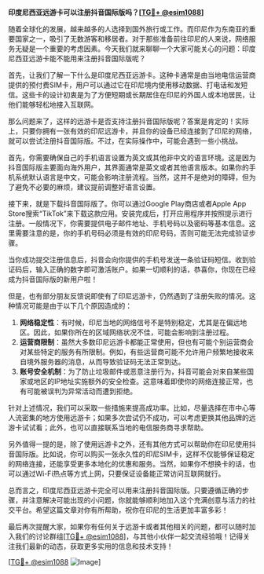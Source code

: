 **印度尼西亚远游卡可以注册抖音国际版吗？[[TG💪+ @esim1088](https://t.me/s/esim1088)]**

随着全球化的发展，越来越多的人选择到国外旅行或工作。而印尼作为东南亚的重要国家之一，吸引了无数游客和移居者。对于那些准备前往印尼的人来说，网络服务无疑是一个重要的考虑因素。今天我们就来聊聊一个大家可能关心的问题：印度尼西亚远游卡能不能用来注册抖音国际版呢？

首先，让我们了解一下什么是印度尼西亚远游卡。这种卡通常是由当地电信运营商提供的预付费SIM卡，用户可以通过它在印尼境内使用移动数据、打电话和发短信。这些卡的设计初衷是为了方便短期或长期居住在印尼的外国人或本地居民，让他们能够轻松地接入互联网。

那么问题来了，这样的远游卡是否支持注册抖音国际版呢？答案是肯定的！实际上，只要你拥有一张有效的印尼远游卡，并且你的设备已经连接到了印尼的网络，就可以尝试注册抖音国际版。不过，在实际操作中，可能会遇到一些小挑战。

首先，你需要确保自己的手机语言设置为英文或其他非中文的语言环境。这是因为抖音国际版主要面向海外用户，其界面通常是英文或者其他语言版本。如果你的手机系统默认语言是中文，可能会影响注册流程。当然，这并不是绝对的障碍，但为了避免不必要的麻烦，建议提前调整好语言设置。

接下来，就是下载抖音国际版了。你可以通过Google Play商店或者Apple App Store搜索“TikTok”来下载这款应用。安装完成后，打开应用程序并按照提示进行注册。一般情况下，你需要提供电子邮件地址、手机号码以及密码等基本信息。这里需要注意的是，你的手机号码必须是有效的印尼号码，否则可能无法完成验证步骤。

当你成功提交注册信息后，抖音会向你提供的手机号发送一条验证码短信。收到验证码后，输入正确的数字即可激活账户。如果一切顺利的话，恭喜你，你现在已经成为抖音国际版的新用户啦！

但是，也有部分朋友反馈说即使有了印尼远游卡，仍然遇到了注册失败的情况。这种情况可能是由于以下几个原因造成的：

1. **网络稳定性**：有时候，印尼当地的网络信号不是特别稳定，尤其是在偏远地区。因此，如果你所在的区域网络状况不佳，可能会影响到注册过程。
2. **运营商限制**：虽然大多数印尼远游卡都能正常使用，但也有可能个别运营商会对某些特定的服务有所限制。例如，有些运营商可能不允许用户频繁地接收来自境外服务器的消息，从而导致验证码无法正常到达。
3. **账号安全机制**：为了防止垃圾邮件或恶意注册行为，抖音可能会对来自某些国家或地区的IP地址实施额外的安全检查。这意味着即使你的网络连接正常，也有可能被误判为异常活动而遭到拒绝。

针对上述情况，我们可以采取一些措施来提高成功率。比如，尽量选择在市中心等人流密集的地方使用远游卡；如果多次尝试仍不成功，可以考虑更换其他品牌的远游卡试试看；此外，也可以直接联系当地的电信服务商寻求帮助。

另外值得一提的是，除了使用远游卡之外，还有其他方式可以帮助你在印尼使用抖音国际版。比如说，你可以购买一张永久性的印尼SIM卡，这样不仅能够保证稳定的网络连接，还能享受更多本地化的优惠和服务。当然，如果你不想换卡的话，也可以通过Wi-Fi热点等方式上网，只要保证设备能正常访问互联网就行。

总而言之，印度尼西亚远游卡完全可以用来注册抖音国际版。只要遵循正确的步骤，并注意解决可能出现的小问题，你就能够顺利地加入这个充满创意与活力的社交平台。希望这篇文章对你有所帮助，祝你在印尼的生活更加丰富多彩！

最后再次提醒大家，如果你有任何关于远游卡或者其他相关的问题，都可以随时加入我们的讨论群组[[TG💪+ @esim1088](https://t.me/s/esim1088)]，与其他小伙伴一起交流经验哦！记得关注我们最新的动态，获取更多实用的信息和技术支持！

[[TG💪+ @esim1088](https://t.me/s/esim1088) ![Image](https://i.postimg.cc/4NQfJmqS/Snipaste-2025-05-13-00-14-12.png)]